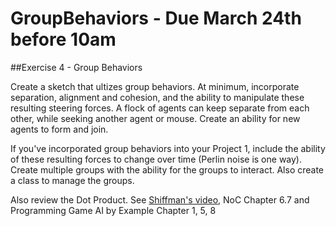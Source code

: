 # GroupBehaviors - Due March 24th before 10am

##Exercise 4 - Group Behaviors

Create a sketch that ultizes group behaviors. At minimum, incorporate separation, alignment and cohesion, and the ability to manipulate these resulting steering forces. A flock of agents can keep separate from each other, while seeking another agent or mouse. Create an ability for new agents to form and join.

If you've incorporated group behaviors into your Project 1, include the ability of these resulting forces to change over time (Perlin noise is one way). Create multiple groups with the ability for the groups to interact. Also create a class to manage the groups.




Also review the Dot Product. See [Shiffman's video](https://vimeo.com/channels/natureofcode/63101108), NoC Chapter 6.7 and Programming Game AI by Example Chapter 1, 5, 8
